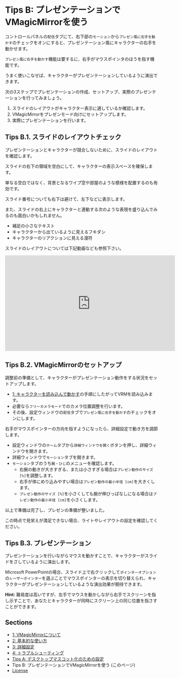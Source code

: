 
# Tips B: プレゼンテーションでVMagicMirrorを使う

コントロールパネルの`配信`タブにて、右下部の`モーション`から`プレゼン風に右手を動かす`のチェックをオンにすると、プレゼンテーション風にキャラクターの右手を動かせます。

`プレゼン風に右手を動かす`機能は要するに、右手がマウスポインタのほうを指す機能です。

うまく使いこなせば、キャラクターがプレゼンテーションしているように演出できます。

次の3ステップでプレゼンテーションの作成、セットアップ、実際のプレゼンテーションを行ってみましょう。

1. スライドのレイアウトがキャラクター表示に適しているか確認します。
2. VMagicMirrorをプレゼンモード向けにセットアップします。
3. 実際にプレゼンテーションを行います。


## Tips B.1. スライドのレイアウトチェック

プレゼンテーションとキャラクターが競合しないために、スライドのレイアウトを確認します。

スライドの右下の領域を空白にして、キャラクターの表示スペースを確保します。

単なる空白ではなく、背景となるワイプ窓や部屋のような模様を配置するのも有効です。

スライド番号についても右下は避けて、左下などに表示します。

また、スライドの右上にキャラクターと連動する次のような表現を盛り込んでみるのも面白いかもしれません。

* 補足の小さなテキスト
* キャラクターから出ているように見えるフキダシ
* キャラクターのリアクションに見える漫符

スライドのレイアウトについては下記動画なども参照下さい。

<iframe width="560" height="315" src="https://www.youtube.com/embed/uLCMPtVyWVE" frameborder="0" allow="accelerometer; autoplay; encrypted-media; gyroscope; picture-in-picture" allowfullscreen></iframe>


## Tips B.2. VMagicMirrorのセットアップ 

調整前の準備として、キャラクターがプレゼンテーション動作をする状況をセットアップします。

* [1: キャラクターを読み込んで動かす](./get_started.html)の手順にしたがってVRMを読み込みます。
* 必要なら`フリーカメラモード`でのカメラ位置調整を行います。
* その後、設定ウィンドウの`配信`タブで`プレゼン風に右手を動かす`のチェックをオンにします。

右手がマウスポインターの方向を指すようになったら、詳細設定で動き方を調節します。

* 設定ウィンドウの`ホーム`タブから`詳細ウィンドウを開く`ボタンを押し、詳細ウィンドウを開きます。
* 詳細ウィンドウで`モーション`タブを開きます。
* `モーション`タブのうち`腕・ひじ`のメニューを確認します。
    + 右腕の動きが大きすぎる、または小さすぎる場合は`プレゼン動作のサイズ [%]`を調整します。
    + 右手が体にめり込みやすい場合は`プレゼン動作の最小半径 [cm]`を大きくします。
    + `プレゼン動作のサイズ [%]`を小さくしても腕が伸びっぱなしになる場合は`プレゼン動作の最小半径 [cm]`を小さくします。

以上で準備は完了し、プレゼンの準備が整いました。

この時点で見栄えが満足できない場合、ライトやレイアウトの設定を確認してください。

## Tips B.3. プレゼンテーション

プレゼンテーションを行いながらマウスを動かすことで、キャラクターがスライドをさしているように演出します。

Microsoft PowerPointの場合、スライド上で右クリックして`ポインターオプション`の`レーザーポインター`を選ぶことでマウスポインターの表示を切り替えられ、キャラクターがプレゼンテーションしているような演出効果が期待できます。

**Hint:** 難易度は高いですが、左手でマウスを動かしながら右手でスクリーンを指し示すことで、あなたとキャラクターが同時にスクリーン上の同じ位置を指さすことができます。


## Sections

* [1: VMagicMirrorについて](./index.html)
* [2: 基本的な使い方](./get_started.html)
* [3: 詳細設定](./about_setttings.html)
* [4: トラブルシューティング](./troubleshooting.html)
* [Tips A: デスクトップマスコット化のための設定](./tips_desktop_mascot.html)
* Tips B: プレゼンテーションでVMagicMirrorを使う (このページ)
* [License](./about_license.html)
